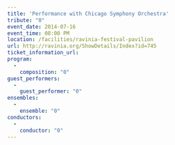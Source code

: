 ```yaml
---
title: 'Performance with Chicago Symphony Orchestra'
tribute: "0"
event_date: 2014-07-16
event_time: 08:00 PM
location: /facilities/ravinia-festival-pavilion
url: http://ravinia.org/ShowDetails/Index?id=745
ticket_information_url: 
program: 
  -
    composition: "0"
guest_performers: 
  -
    guest_performer: "0"
ensembles: 
  -
    ensemble: "0"
conductors: 
  -
    conductor: "0"
---
```

